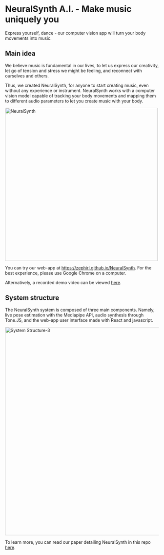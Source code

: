 # NeuralSynth A.I. - Make music uniquely you
Express yourself, dance - our computer vision app will turn your body movements into music.

## Main idea
We believe music is fundamental in our lives, to let us express our creativity, let go of tension and stress we might be feeling, and reconnect with ourselves and others.

Thus, we created NeuralSynth, for anyone to start creating music, even without any experience or instrument. NeuralSynth works with a computer vision model capable of tracking your body movements and mapping them to different audio parameters to let you create music with your body.

<img width="500" alt="NeuralSynth" src="https://user-images.githubusercontent.com/10205873/201897023-811b9dfd-62dc-4d2b-aafd-66edd5429503.png">

You can try our web-app at https://zephirl.github.io/NeuralSynth. For the best experience, please use Google Chrome on a computer.

Alternatively, a recorded demo video can be viewed [here](https://rebrand.ly/NeuralSynthDemoVideo).


## System structure

The NeuralSynth system is composed of three main components. Namely, live pose estimation with the Mediapipe API, audio synthesis through Tone.JS, and the web-app user interface made with React and javascript.

<img width="680" alt="System Structure-3" src="https://user-images.githubusercontent.com/10205873/202117268-3c62f726-9607-4ae4-9bec-36cacbddf3ae.png">

To learn more, you can read our paper detailing NeuralSynth in this repo [here](NeuralSynth.pdf).
